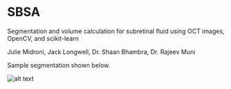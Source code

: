 # SBSA
Segmentation and volume calculation for subretinal fluid using OCT images, OpenCV, and scikit-learn

Julie Midroni, Jack Longwell, Dr. Shaan Bhambra, Dr. Rajeev Muni

Sample segmentation shown below. 


![alt text](https://github.com/jui434/SBSA/blob/main/movie.gif "raw and annotated scans")

